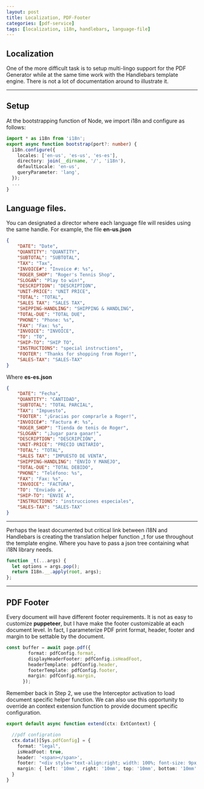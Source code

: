 ```yaml
---
layout: post
title: Localization, PDF-Footer
categories: [pdf-service]
tags: [localization, i18n, handlebars, language-file]
---
```

## Localization
One of the more difficult task is to setup multi-lingo support for the PDF Generator while at the same time work with the Handlebars template engine. There is not a lot of documentation around to illustrate it.

---
## Setup
At the bootstrapping function of Node, we import i18n and configure as follows:
```ts
import * as i18n from 'i18n';
export async function bootstrap(port?: number) {
  i18n.configure({
    locales: ['en-us', 'es-us', 'es-es'],
    directory: join(__dirname, '/', 'i18n'),
    defaultLocale: 'en-us',
    queryParameter: 'lang',
  });
  ...
}
```

## Language files.
You can designated a director where each language file will resides using the same handle. For example, the file **en-us.json**
```json
{
	"DATE": "Date",
	"QUANTITY": "QUANTITY",
	"SUBTOTAL": "SUBTOTAL",
	"TAX": "Tax",
	"INVOICE#": "Invoice #: %s",
	"ROGER_SHOP": "Roger's Tennis Shop",
	"SLOGAN": "Play to win!",
	"DESCRIPTION": "DESCRIPTION",
	"UNIT-PRICE": "UNIT PRICE",
	"TOTAL": "TOTAL",
	"SALES TAX": "SALES TAX",
	"SHIPPING-HANDLING": "SHIPPING & HANDLING",
	"TOTAL-DUE": "TOTAL DUE",
	"PHONE": "Phone: %s",
	"FAX": "Fax: %s",
	"INVOICE": "INVOICE",
	"TO": "TO",
	"SHIP-TO": "SHIP TO",
	"INSTRUCTIONS": "special instructions",
	"FOOTER": "Thanks for shopping from Roger!",
	"SALES-TAX": "SALES-TAX"
}
```
Where  **es-es.json**
```json
{
	"DATE": "Fecha",
	"QUANTITY": "CANTIDAD",
	"SUBTOTAL": "TOTAL PARCIAL",
	"TAX": "Impuesto",
	"FOOTER": "¡Gracias por comprarle a Roger!",
	"INVOICE#": "Factura #: %s",
	"ROGER_SHOP": "Tienda de tenis de Roger",
	"SLOGAN": "¡Jugar para ganar!",
	"DESCRIPTION": "DESCRIPCIÓN",
	"UNIT-PRICE": "PRECIO UNITARIO",
	"TOTAL": "TOTAL",
	"SALES TAX": "IMPUESTO DE VENTA",
	"SHIPPING-HANDLING": "ENVÍO Y MANEJO",
	"TOTAL-DUE": "TOTAL DEBIDO",
	"PHONE": "Teléfono: %s",
	"FAX": "Fax: %s",
	"INVOICE": "FACTURA",
	"TO": "Enviado a",
	"SHIP-TO": "ENVIE A",
	"INSTRUCTIONS": "instrucciones especiales",
	"SALES-TAX": "SALES-TAX"
}
```
---

Perhaps the least documented but critical link between i18N and Handlebars is creating the translation helper function _t for use throughout the template engine. Where you have to pass a json tree containing what i18N library needs.
```ts
function _t(...args) {
  let options = args.pop();
  return I18n.__.apply(root, args);
};
```
---
## PDF Footer
Every document will have different footer requirements. It is not as easy to customize **puppeteer**, but I have make the footer customizable at each document level. In fact, I parameterize PDF print format, header, footer and margin to be settable by the document.
```ts
const buffer = await page.pdf({
        format: pdfConfig.format,
        displayHeaderFooter: pdfConfig.isHeadFoot,
        headerTemplate: pdfConfig.header,
        footerTemplate: pdfConfig.footer,
        margin: pdfConfig.margin,
      });
```
Remember back in Step 2, we use the Interceptor activation to load document specific helper function. We can also use this opportunity to override an context extension function to provide document specific configuration.
```ts
export default async function extend(ctx: ExtContext) {

  //pdf configration
  ctx.data()[Sys.pdfConfig] = {
    format: "legal",
    isHeadFoot: true,
    header: '<span></span>',
    footer: "<div style='text-align:right; width: 100%; font-size: 9px; padding: 5px 5px 0; color: #bbb; position: relative;'><span class='pageNumber'></span> / <span class='totalPages'></span></div>",
    margin: { left: '10mm', right: '10mm', top: '10mm', bottom: '10mm' }
  }
}
```
